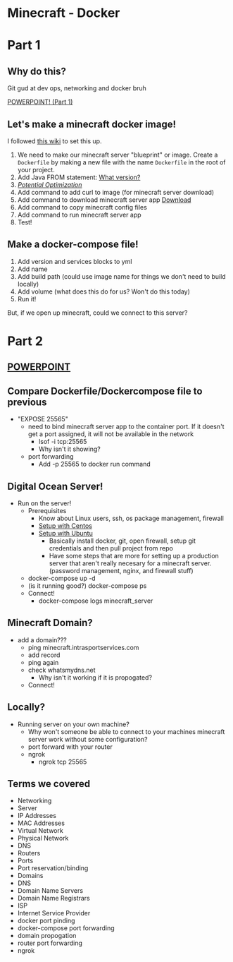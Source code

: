 # Minecraft - Docker

# Part 1

## Why do this?
Git gud at dev ops, networking and docker bruh

[POWERPOINT! (Part 1)](https://docs.google.com/presentation/d/16L7liqKqTfs161wQUxcd1Dp97tZNQeYBsvnLHHkPkO8/edit?usp=sharing)

## Let's make a minecraft docker image!

I followed [this wiki](https://minecraft.gamepedia.com/Tutorials/Setting_up_a_server) to set this up.

1) We need to make our minecraft server "blueprint" or image. Create a `Dockerfile` by making a new file with the name `Dockerfile` in the root of your project.
2) Add Java FROM statement: [What version?](Installing_Java.png)
3) *[Potential Optimization](JRE_vs_JDK.png)*
4) Add command to add curl to image (for minecraft server download)
5) Add command to download minecraft server app [Download](https://www.minecraft.net/en-us/download/server/)
6) Add command to copy minecraft config files 
7) Add command to run minecraft server app
8) Test!

## Make a docker-compose file!
1) Add version and services blocks to yml
2) Add name 
3) Add build path (could use image name for things we don't need to build locally)
4) Add volume (what does this do for us? Won't do this today)
5) Run it!

But, if we open up minecraft, could we connect to this server?


# Part 2

## [POWERPOINT](https://docs.google.com/presentation/d/1Y5Di3UIOWMp6MSwGh2IKszgQE4hC50w12RURRtDXv6U/edit)

## Compare Dockerfile/Dockercompose file to previous
- "EXPOSE 25565" 
  - need to bind minecraft server app to the container port. If it doesn't get a port assigned, it will not be available in the network
    - lsof -i tcp:25565
    - Why isn't it showing?
  - port forwarding
    - Add -p 25565 to docker run command


## Digital Ocean Server!
- Run on the server! 
  - Prerequisites
    - Know about Linux users, ssh, os package management, firewall
    - [Setup with Centos](https://docs.google.com/document/d/17r09YQXr7rU4Xfp1TUMAozJfXoCuKv5lD6v0cXImyuY/edit)
    - [Setup with Ubuntu](https://docs.google.com/document/d/1V_g6JbA_1DN2AfbcAkpL9TJCgWu0McftcBLNC8TAPb4/edit)
      - Basically install docker, git, open firewall, setup git credentials and then pull project from repo
      - Have some steps that are more for setting up a production server that aren't really necesary for a minecraft server. (password management, nginx, and firewall stuff)
  - docker-compose up -d
  - (is it running good?) docker-compose ps
  - Connect! 
    - docker-compose logs minecraft_server

## Minecraft Domain?
- add a domain???
  - ping minecraft.intrasportservices.com
  - add record
  - ping again
  - check whatsmydns.net
    - Why isn't it working if it is propogated?
  - Connect!

## Locally?

- Running server on your own machine?
  - Why won't someone be able to connect to your machines minecraft server work without some configuration?
  - port forward with your router
  - ngrok 
    -  ngrok tcp 25565

## Terms we covered
- Networking
- Server
- IP Addresses
- MAC Addresses
- Virtual Network
- Physical Network
- DNS
- Routers
- Ports
- Port reservation/binding
- Domains
- DNS
- Domain Name Servers
- Domain Name Registrars
- ISP
- Internet Service Provider
- docker port pinding
- docker-compose port forwarding
- domain propogation
- router port forwarding
- ngrok